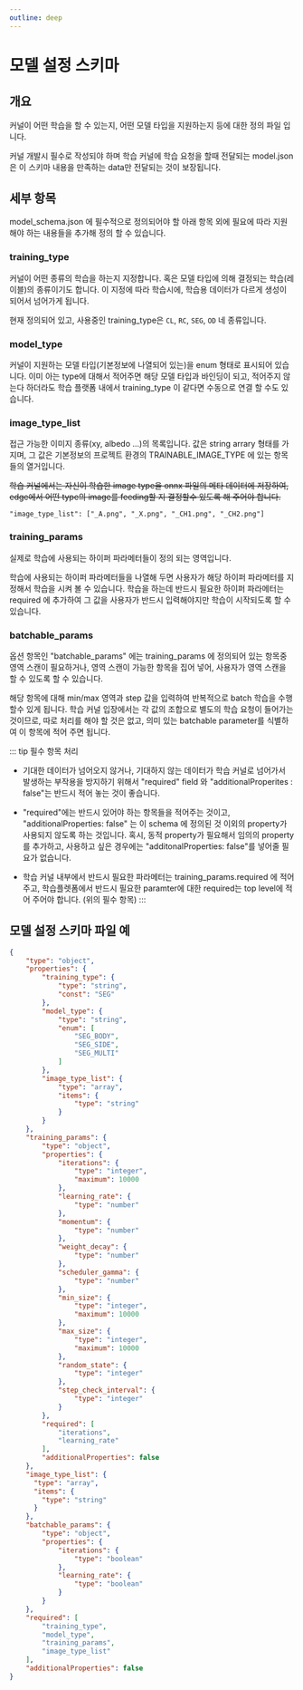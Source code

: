 ```yaml
---
outline: deep
---
```


# 모델 설정 스키마

## 개요
커널이 어떤 학습을 할 수 있는지, 어떤 모델 타입을 지원하는지 등에 대한 정의 파일 입니다. 

커널 개발시 필수로 작성되야 하며 학습 커널에 학습 요청을 할때 전달되는 model.json 은 이 스키마 내용을 만족하는 data만 전달되는 것이 보장됩니다.

## 세부 항목
model_schema.json 에 필수적으로 정의되어야 할 아래 항목 외에 필요에 따라 지원해야 하는 내용들을 추가해 정의 할 수 있습니다.

### training_type
커널이 어떤 종류의 학습을 하는지 지정합니다. 혹은 모델 타입에 의해 결정되는 학습(레이블)의 종류이기도 합니다. 이 지정에 따라 학습시에, 학습용 데이터가 다르게 생성이 되어서 넘어가게 됩니다.

현재 정의되어 있고, 사용중인 training_type은 `CL`, `RC`, `SEG`, `OD` 네 종류입니다.

### model_type
커널이 지원하는 모델 타입(기본정보에 나열되어 있는)을 enum 형태로 표시되어 있습니다. 이미 아는 type에 대해서 적어주면 해당 모델 타입과 바인딩이 되고, 적어주지 않는다 하더라도 학습 플랫폼 내에서 training_type 이 같다면 수동으로 연결 할 수도 있습니다.

### image_type_list

접근 가능한 이미지 종류(xy, albedo ...)의 목록입니다. 값은 string arrary 형태를 가지며, 그 값은 기본정보의 프로젝트 환경의 TRAINABLE_IMAGE_TYPE 에 있는 항목들의 열거입니다.

~~학습 커널에서는 자신이 학습한 image type을 onnx 파일의 메타 데이터에 저장하여, edge에서 어떤 type의 image를 feeding할 지 결정할수 있도록 해 주어야 합니다.~~

```
"image_type_list": ["_A.png", "_X.png", "_CH1.png", "_CH2.png"]
```

### training_params

실제로 학습에 사용되는 하이퍼 파라메터들이 정의 되는 영역입니다. 

학습에 사용되는 하이퍼 파라메터들을 나열해 두면 사용자가 해당 하이퍼 파라메터를 지정해서 학습을 시켜 볼 수 있습니다. 학습을 하는데 반드시 필요한 하이퍼 파라메터는 required 에 추가하여 그 값을 사용자가 반드시 입력해야지만 학습이 시작되도록 할 수 있습니다.

### batchable_params
옵션 항목인 "batchable_params" 에는 training_params 에 정의되어 있는 항목중 영역 스캔이 필요하거나, 영역 스캔이 가능한 항목을 집어 넣어, 사용자가 영역 스캔을 할 수 있도록 할 수 있습니다.

해당 항목에 대해 min/max 영역과 step 값을 입력하여 반복적으로 batch 학습을 수행할수 있게 됩니다. 학습 커널 입장에서는 각 값의 조합으로 별도의 학습 요청이 들어가는 것이므로, 따로 처리를 해야 할 것은 없고, 의미 있는 batchable parameter를 식별하여 이 항목에 적어 주면 됩니다.


::: tip 필수 항목 처리
- 기대한 데이터가 넘어오지 않거나, 기대하지 않는 데이터가 학습 커널로 넘어가서 발생하는 부작용을 방지하기 위해서 "required" field 와 "additionalProperites : false"는 반드시 적어 놓는 것이 좋습니다.

- "required"에는 반드시 있어야 하는 항목들을 적어주는 것이고, "additionalProperties: false" 는 이 schema 에 정의된 것 이외의 property가 사용되지 않도록 하는 것입니다. 혹시, 동적 property가 필요해서 임의의 property를 추가하고, 사용하고 싶은 경우에는 "additonalProperties: false"를 넣어줄 필요가 없습니다.

- 학습 커널 내부에서 반드시 필요한 파라메터는 training_params.required 에 적어주고, 학습플렛폼에서 반드시 필요한 paramter에 대한 required는 top level에 적어 주어야 합니다. (위의 필수 항목)
:::


## 모델 설정 스키마 파일 예
```json
{
    "type": "object",
    "properties": {
        "training_type": {
            "type": "string",
            "const": "SEG"
        },
        "model_type": {
            "type": "string",
            "enum": [
                "SEG_BODY",
                "SEG_SIDE",
                "SEG_MULTI"
            ]
        },
        "image_type_list": {
            "type": "array",
            "items": {
                "type": "string"
            }
        }
    },
    "training_params": {
        "type": "object",
        "properties": {
            "iterations": {
                "type": "integer",
                "maximum": 10000
            },
            "learning_rate": {
                "type": "number"
            },
            "momentum": {
                "type": "number"
            },
            "weight_decay": {
                "type": "number"
            },
            "scheduler_gamma": {
                "type": "number"
            },
            "min_size": {
                "type": "integer",
                "maximum": 10000
            },
            "max_size": {
                "type": "integer",
                "maximum": 10000
            },
            "random_state": {
                "type": "integer"
            },
            "step_check_interval": {
                "type": "integer"
            }
        },
        "required": [
            "iterations",
            "learning_rate"
        ],
        "additionalProperties": false
    },
    "image_type_list": {
      "type": "array",
      "items": {
        "type": "string"
      }
    },
    "batchable_params": {
        "type": "object",
        "properties": {
            "iterations": {
                "type": "boolean"
            },
            "learning_rate": {
                "type": "boolean"
            }
        }
    },
    "required": [
        "training_type",
        "model_type",
        "training_params",
        "image_type_list"
    ],
    "additionalProperties": false
}
```

